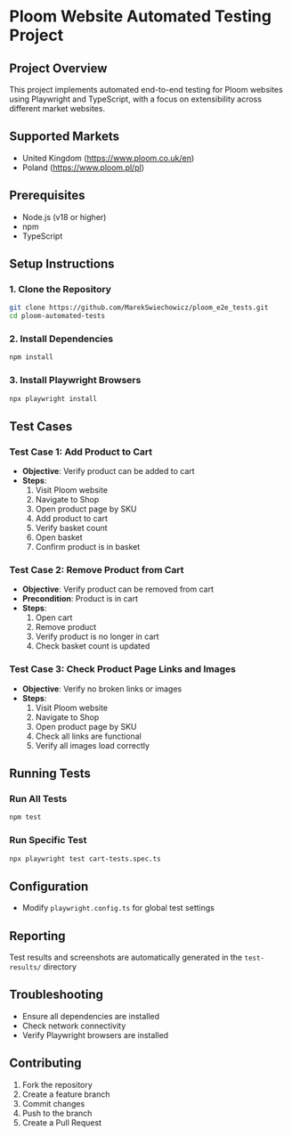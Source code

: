 # Ploom Website Automated Testing Project

## Project Overview

This project implements automated end-to-end testing for Ploom websites using Playwright and TypeScript, with a focus on extensibility across different market websites.

## Supported Markets

- United Kingdom (https://www.ploom.co.uk/en)
- Poland (https://www.ploom.pl/pl)

## Prerequisites

- Node.js (v18 or higher)
- npm
- TypeScript

## Setup Instructions

### 1. Clone the Repository

```bash
git clone https://github.com/MarekSwiechowicz/ploom_e2e_tests.git
cd ploom-automated-tests
```

### 2. Install Dependencies

```bash
npm install
```

### 3. Install Playwright Browsers

```bash
npx playwright install
```

## Test Cases

### Test Case 1: Add Product to Cart

- **Objective**: Verify product can be added to cart
- **Steps**:
  1. Visit Ploom website
  2. Navigate to Shop
  3. Open product page by SKU
  4. Add product to cart
  5. Verify basket count
  6. Open basket
  7. Confirm product is in basket

### Test Case 2: Remove Product from Cart

- **Objective**: Verify product can be removed from cart
- **Precondition**: Product is in cart
- **Steps**:
  1. Open cart
  2. Remove product
  3. Verify product is no longer in cart
  4. Check basket count is updated

### Test Case 3: Check Product Page Links and Images

- **Objective**: Verify no broken links or images
- **Steps**:
  1. Visit Ploom website
  2. Navigate to Shop
  3. Open product page by SKU
  4. Check all links are functional
  5. Verify all images load correctly

## Running Tests

### Run All Tests

```bash
npm test
```

### Run Specific Test

```bash
npx playwright test cart-tests.spec.ts
```

## Configuration

- Modify `playwright.config.ts` for global test settings

## Reporting

Test results and screenshots are automatically generated in the `test-results/` directory

## Troubleshooting

- Ensure all dependencies are installed
- Check network connectivity
- Verify Playwright browsers are installed

## Contributing

1. Fork the repository
2. Create a feature branch
3. Commit changes
4. Push to the branch
5. Create a Pull Request
